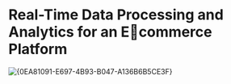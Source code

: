 # Real-Time Data Processing and Analytics for an Ecommerce Platform

![{0EA81091-E697-4B93-B047-A136B6B5CE3F}](https://github.com/user-attachments/assets/2b65825a-e90d-45cd-a3ae-740c93821162)
